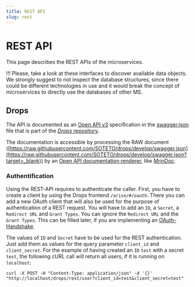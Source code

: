 ```yaml
---
title: REST API
slug: rest
---
```

# REST API
This page describes the REST APIs of the microservices.

!!! Please, take a look at these interfaces to discover available data objects. We strongly suggest to not inspect the database structures, since there could be different technologies in use and it would break the concept of microservices to directly use the databases of other MS.

## Drops
The API is documented as an [Open API v3](https://www.openapis.org/?target=_blank) specification in the [swagger.json](https://github.com/SOTETO/drops/blob/develop/swagger.json?target=_blank) file that is part of the [_Drops_ repository](https://github.com/SOTETO/drops?target=_blank).

The documentation is accessible by processing the RAW document ([https://raw.githubusercontent.com/SOTETO/drops/develop/swagger.json](https://raw.githubusercontent.com/SOTETO/drops/develop/swagger.json?target=_blank)) by an [Open API documentation renderer](https://openapi.tools/#documentation?target=_blank), like [MrinDoc](https://mrin9.github.io/OpenAPI-Viewer/?target=_blank).

### Authentification
Using the REST-API requires to authenticate the caller. First, you have to create a client by using the Drops frontend `/arise/#/oauth`. There you can add a new OAuth client that will also be used for the purpose of authentication of a REST request. You will have to add an `ID`, a `Secret`, a `Redirect URL` and `Grant Types`. You can ignore the `Redirect URL` and the `Grant Types`. This can be filled later, if you are implementing an [OAuth-Handshake](/how-to/oauth2-handshake).

The values of `ID` and `Secret` have to be used for the REST authentication. Just add them as values for the query parameter `client_id` and `client_secret`. 
For the example of having created an `ID` `test` with a secret `test`, the following cURL call will return all users, if it is running on `localhost`:
```
curl -X POST -H "Content-Type: application/json" -d '{}' "http://localhost/drops/rest/user?client_id=test&client_secret=test"
```
